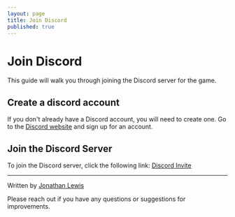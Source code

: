 ```yaml
---
layout: page
title: Join Discord
published: true
---
```


# Join Discord

This guide will walk you through joining the Discord server for the game.

## Create a discord account

If you don't already have a Discord account, you will need to create one. Go to the [Discord website](https://discord.com/register) and sign up for an account.

## Join the Discord Server

To join the Discord server, click the following link: [Discord Invite](https://discord.gg/nsJtmk8ZnC)

---

Written by [Jonathan Lewis](https://www.linkedin.com/in/jonathan-david-lewis/)

Please reach out if you have any questions or suggestions for improvements.
